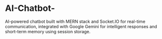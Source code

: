 # AI-Chatbot-
AI-powered chatbot built with MERN stack and Socket.IO for real-time communication, integrated with Google Gemini for intelligent responses and short-term memory using session storage.
